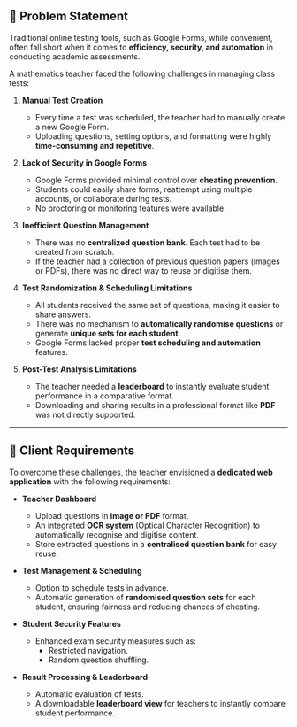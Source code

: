 ## 🔹 Problem Statement  

Traditional online testing tools, such as Google Forms, while convenient, often fall short when it comes to **efficiency, security, and automation** in conducting academic assessments.  

A mathematics teacher faced the following challenges in managing class tests:  

1. **Manual Test Creation**  
   - Every time a test was scheduled, the teacher had to manually create a new Google Form.  
   - Uploading questions, setting options, and formatting were highly **time-consuming and repetitive**.  

2. **Lack of Security in Google Forms**  
   - Google Forms provided minimal control over **cheating prevention**.  
   - Students could easily share forms, reattempt using multiple accounts, or collaborate during tests.  
   - No proctoring or monitoring features were available.  

3. **Inefficient Question Management**  
   - There was no **centralized question bank**. Each test had to be created from scratch.  
   - If the teacher had a collection of previous question papers (images or PDFs), there was no direct way to reuse or digitise them.  

4. **Test Randomization & Scheduling Limitations**  
   - All students received the same set of questions, making it easier to share answers.  
   - There was no mechanism to **automatically randomise questions** or generate **unique sets for each student**.  
   - Google Forms lacked proper **test scheduling and automation** features.  

5. **Post-Test Analysis Limitations**  
   - The teacher needed a **leaderboard** to instantly evaluate student performance in a comparative format.  
   - Downloading and sharing results in a professional format like **PDF** was not directly supported.  

---

## 🔹 Client Requirements  

To overcome these challenges, the teacher envisioned a **dedicated web application** with the following requirements:  

- **Teacher Dashboard**  
  - Upload questions in **image or PDF** format.  
  - An integrated **OCR system** (Optical Character Recognition) to automatically recognise and digitise content.  
  - Store extracted questions in a **centralised question bank** for easy reuse.  

- **Test Management & Scheduling**  
  - Option to schedule tests in advance.  
  - Automatic generation of **randomised question sets** for each student, ensuring fairness and reducing chances of cheating.  

- **Student Security Features**  
  - Enhanced exam security measures such as:  
    - Restricted navigation.  
    - Random question shuffling.  

- **Result Processing & Leaderboard**  
  - Automatic evaluation of tests.  
  - A downloadable **leaderboard view** for teachers to instantly compare student performance.  
 

